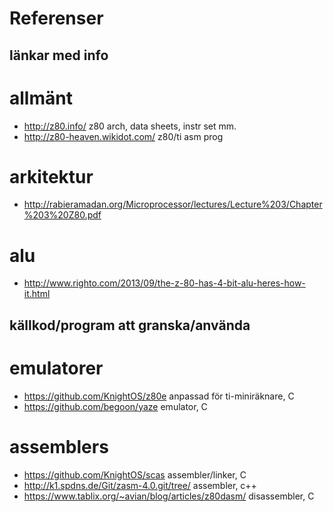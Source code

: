 # Referenser

## länkar med info

# allmänt
* http://z80.info/
  z80 arch, data sheets, instr set mm.
* http://z80-heaven.wikidot.com/
  z80/ti asm prog

# arkitektur
* http://rabieramadan.org/Microprocessor/lectures/Lecture%203/Chapter%203%20Z80.pdf

# alu
* http://www.righto.com/2013/09/the-z-80-has-4-bit-alu-heres-how-it.html

## källkod/program att granska/använda

# emulatorer
* https://github.com/KnightOS/z80e
anpassad för ti-miniräknare, C
* https://github.com/begoon/yaze
emulator, C

# assemblers
* https://github.com/KnightOS/scas
assembler/linker, C
* http://k1.spdns.de/Git/zasm-4.0.git/tree/
assembler, c++
* https://www.tablix.org/~avian/blog/articles/z80dasm/
disassembler, C
